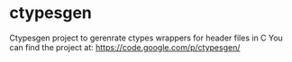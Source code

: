 ctypesgen
=========

Ctypesgen project to gerenrate ctypes wrappers for header files in C
You can find the project at:
https://code.google.com/p/ctypesgen/
